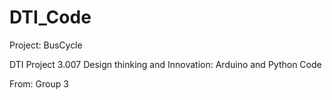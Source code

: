 # DTI_Code

Project: BusCycle

DTI Project 3.007 Design thinking and Innovation: Arduino and Python Code

From: Group 3
